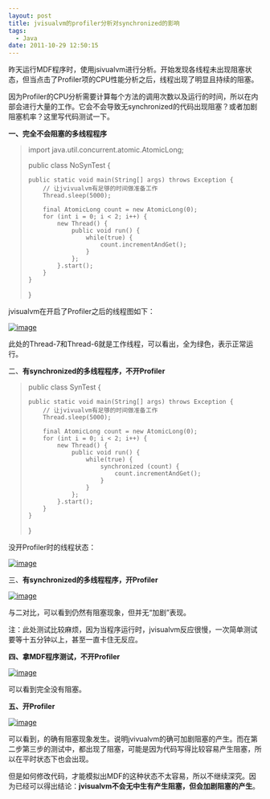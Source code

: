 ```yaml
---
layout: post
title: jvisualvm的profiler分析对synchronized的影响
tags:
  - Java
date: 2011-10-29 12:50:15
---
```


昨天运行MDF程序时，使用jsivualvm进行分析。开始发现各线程未出现阻塞状态，但当点击了Profiler项的CPU性能分析之后，线程出现了明显且持续的阻塞。

因为Profiler的CPU分析需要计算每个方法的调用次数以及运行的时间，所以在内部会进行大量的工作。它会不会导致无synchronized的代码出现阻塞？或者加剧阻塞机率？这里写代码测试一下。

<span id="more-534"></span>

**一、完全不会阻塞的多线程程序**

> import java.util.concurrent.atomic.AtomicLong; 
> 
> public class NoSynTest { 
> 
>     public static void main(String[] args) throws Exception {      
>         // 让jvivualvm有足够的时间做准备工作       
>         Thread.sleep(5000); 
> 
>         final AtomicLong count = new AtomicLong(0);      
>         for (int i = 0; i < 2; i++) {       
>             new Thread() {       
>                 public void run() {       
>                     while(true) {       
>                         count.incrementAndGet();       
>                     }       
>                 };       
>             }.start();       
>         }       
>     }       
> }

jvisualvm在开启了Profiler之后的线程图如下：

[![image](http://freewind.me/wp-content/uploads/2011/10/image_thumb10.png "image")](http://freewind.me/wp-content/uploads/2011/10/image10.png) 

此处的Thread-7和Thread-6就是工作线程，可以看出，全为绿色，表示正常运行。

二、**有synchronized的多线程程序，不开Profiler**

> public class SynTest { 
> 
>     public static void main(String[] args) throws Exception {      
>         // 让jvivualvm有足够的时间做准备工作       
>         Thread.sleep(5000); 
> 
>         final AtomicLong count = new AtomicLong(0);      
>         for (int i = 0; i < 2; i++) {       
>             new Thread() {       
>                 public void run() {       
>                     while(true) {       
>                         synchronized (count) {       
>                             count.incrementAndGet();       
>                         }       
>                     }       
>                 };       
>             }.start();       
>         }       
>     }       
> }

没开Profiler时的线程状态：

[![image](http://freewind.me/wp-content/uploads/2011/10/image_thumb11.png "image")](http://freewind.me/wp-content/uploads/2011/10/image11.png) 

三、**有synchronized的多线程程序，开Profiler**

[![image](http://freewind.me/wp-content/uploads/2011/10/image_thumb12.png "image")](http://freewind.me/wp-content/uploads/2011/10/image12.png)

与二对比，可以看到仍然有阻塞现象，但并无“加剧”表现。

注：此处测试比较麻烦，因为当程序运行时，jvisualvm反应很慢，一次简单测试要等十五分钟以上，甚至一直卡住无反应。

**四、拿MDF程序测试，不开Profiler**

[![image](http://freewind.me/wp-content/uploads/2011/10/image_thumb13.png "image")](http://freewind.me/wp-content/uploads/2011/10/image13.png) 

可以看到完全没有阻塞。

**五、开Profiler**

[![image](http://freewind.me/wp-content/uploads/2011/10/image_thumb14.png "image")](http://freewind.me/wp-content/uploads/2011/10/image14.png) 

可以看到，的确有阻塞现象发生。说明jvivualvm的确可加剧阻塞的产生。而在第二步第三步的测试中，都出现了阻塞，可能是因为代码写得比较容易产生阻塞，所以在平时状态下也会出现。

但是如何修改代码，才能模拟出MDF的这种状态不太容易，所以不继续深究。因为已经可以得出结论：**jvisualvm不会无中生有产生阻塞，但会加剧阻塞的产生**。